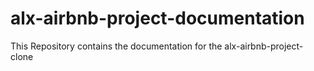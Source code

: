 # alx-airbnb-project-documentation

This Repository contains the documentation for the alx-airbnb-project-clone
